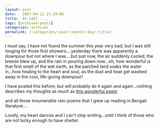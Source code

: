 ```yaml
---
layout: post
date:	2007-04-12 21:29:00
title:  At LAST.....
tags: [archived-posts]
categories: archives
permalink: /:categories/:year/:month/:day/:title/
---
```

I must say, I have not found the summer this year very bad; but I was still longing for those first showers....yesterday there was apparently a downpour but not where I was....but just now, the air suddenly cooled, the breeze blew up, and the rain in pouring down now...oh, how wonderful is that first smell of the wet earth, as the parched land soaks the water in...how healing to the heart and soul, as the dust and heat get washed away in the cool, life-giving downpour!

I have posted this before; but will probably do it again and again...nothing describes my thoughts as much as <a href="http://everypoet.com/archive/poetry/Henry_Wadsworth_Longfellow/longfellow_belfry_of_bruges_rain_in_summer.htm">  this wonderful poem </a>

and all those innumerable rain-poems that I grew up reading in Bengali literature....

Lovely, my heart dances and I can't stop smiling...until I think of those who are not lucky enough to have shelter.
